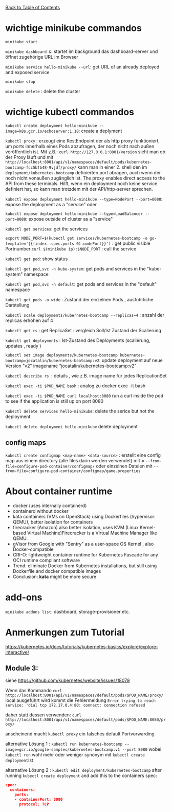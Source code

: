 [Back to Table of Contents](README.md)
# wichtige minikube commandos
`minikube start`

`minikube dashboard &`: startet im background das dashboard-server und öffnet zugehörige URL im Browser

`minikube service hello-minikube --url`: get URL of an already deployed and exposed service

`minikube stop`

`minikube delete` : delete the cluster

# wichtige kubectl commandos

`kubectl create deployment hello-minikube --image=k8s.gcr.io/echoserver:1.10`: create a deplyment

`kubectl proxy` : erzeugt eine RestEndpoint der als http proxy funktioniert, um ports innerhalb eines Pods abzufragen, der noch nicht nach außen veröffentlich ist.  Mit z.B.: `curl http://127.0.0.1:8001/version` sieht man ob der Proxy läuft und mit `http://localhost:8001/api/v1/namespaces/default/pods/kubernetes-bootcamp-fcc5bfb48-9vjdf/proxy/` kann man in einer 2. shell den im `deployment/kubernetes-bootcamp`  definierten port abragen, auch wenn der noch nicht vonaußen zugänglich ist. The proxy enables direct access to the API from these terminals. Hilft, wenn ein deployment noch keine service definiert hat, so kann man trotzdem mit der API/http-server  sprechen.

`kubectl expose deployment hello-minikube --type=NodePort --port=8080`: expose the deployment as a "service"
oder

`kubectl expose deployment hello-minikube --type=LoadBalancer --port=8080`: expose outside of cluster as a "service"

`kubectl get services`: get the services

`export NODE_PORT=$(kubectl get services/kubernetes-bootcamp -o go-template='{{(index .spec.ports 0).nodePort}}')` : get public visible Portnumber
`curl $(minikube ip):$NODE_PORT` : call the service 

`kubectl get pod`: show status

`kubectl get pod,svc -n kube-system`: get pods and services in the "kube-system" namespace

`kubectl get pod,svc -n default`: get pods and services in the "default" namespace

`kubectl get pods -o wide` : Zustand der einzelnen Pods , ausführliche Darstellung

`kubectl scale deployments/kubernetes-bootcamp --replicas=4` : anzahl der replicas erhöhen auf 4 

`kubectl get rs` : get ReplicaSet : vergleich Soll/Ist Zustand der Scalierung

`kubectl get deployments` : Ist-Zustand des Deployments (scalierung, updates , ready )

`kubectl set image deployments/kubernetes-bootcamp kubernetes-bootcamp=jocatalin/kubernetes-bootcamp:v2`: update deployment auf neue Version "v2" imagename "jocatalin/kubernetes-bootcamp:v2"

`kubectl describe rs `: details , wie z.B. image name für jedes ReplicationSet

`kubectl exec -ti $POD_NAME bash` : analog zu docker exec -it <dockerid> bash 

`kubectl exec -ti $POD_NAME curl localhost:8080` run a curl inside the pod to see if the application is still up on port 8080

`kubectl delete services hello-minikube`: delete the serice but not the deployment 

`kubectl delete deployment hello-minikube` delete deployment

## config maps
`kubectl create configmap <map-name> <data-source>`  : erstellt eine config map aus einem directory (alle files darin werden verwendet) mit <data-source> = `--from-file=configure-pod-container/configmap/` oder einzelnen Dateien mit `--from-file=configure-pod-container/configmap/game.properties`

# About container runtime
* docker (uses internally containerd)
* containerd without docker
* kata containers (VMs on OpenStack) using Dockerfiles (hypervisor: QEMU), better isolation for containers
* firecracker (Amazon) also better isolation, uses KVM (Linux Kernel-based Virtual Machine)Firecracker is a Virtual Machine Manager like QEMU.
* gVisor from Google with "Sentry" as a user-space OS Kernel , also Docker-compatible
* CRI-O: lightweight container runtime for Kubernetes Fascade for any OCI runtime compliant software 
* Trend: eliminate Docker from Kubernetes installations, but still using Dockerfile and docker compatible images
* Conclusion: **kata** might be more secure

# add-ons
`minikube addons list`: dashboard, storage-provisioner etc.

# Anmerkungen zum Tutorial
https://kubernetes.io/docs/tutorials/kubernetes-basics/explore/explore-interactive/
## Module 3: 
siehe https://github.com/kubernetes/website/issues/18079

Wenn das Kommando 
`curl http://localhost:8001/api/v1/namespaces/default/pods/$POD_NAME/proxy/`
local ausgeführt wird kommt die Fehlermeldung `Error trying to reach service: 'dial tcp 172.17.0.4:80: connect: connection refused`

daher statt dessen verwenden: 
`curl http://localhost:8001/api/v1/namespaces/default/pods/$POD_NAME:8080/proxy/`

anscheinend macht  `kubectl proxy` ein falsches default Portvorwarding

alternative Lösung 1 : `kubectl run kubernetes-bootcamp --image=gcr.io/google-samples/kubernetes-bootcamp:v1 --port 8080`
wobei `kubectl run` wohl mehr oder weniger synonym mit `kubectl create deployment`ist

alternative Lösung 2 : `kubectl edit deployment/kubernetes-bootcamp` after running `kubectl create deployment` and add this to the containers spec: 
```json
spec:
  containers:
    ports:
    - containerPort: 8080
      protocol: TCP
``` 
